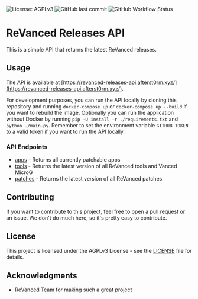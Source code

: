 ![License: AGPLv3](https://img.shields.io/github/license/alexandreteles/revanced-releases-api)
![GitHub last commit](https://img.shields.io/github/last-commit/alexandreteles/revanced-releases-api)
![GitHub Workflow Status](https://img.shields.io/github/workflow/status/alexandreteles/revanced-releases-api/Main%20build)

# ReVanced Releases API

This is a simple API that returns the latest ReVanced releases.

## Usage

The API is available at [https://revanced-releases-api.afterst0rm.xyz/](https://revanced-releases-api.afterst0rm.xyz/).

For development purposes, you can run the API locally by cloning this repository and running `docker-compose up` or `docker-compose up --build` if you want to rebuild the image. Optionally you can run the application without Docker by running `pip -U install -r ./requirements.txt` and `python ./main.py`. Remember to set the environment variable `GITHUB_TOKEN` to a valid token if you want to run the API locally.

### API Endpoints

* [apps](https://revanced-releases-api.afterst0rm.xyz/apps) - Returns all currently patchable apps
* [tools](https://revanced-releases-api.afterst0rm.xyz/tools) - Returns the latest version of all ReVanced tools and Vanced MicroG
* [patches](https://revanced-releases-api.afterst0rm.xyz/patches) - Returns the latest version of all ReVanced patches

## Contributing

If you want to contribute to this project, feel free to open a pull request or an issue. We don't do much here, so it's pretty easy to contribute.

## License

This project is licensed under the AGPLv3 License - see the [LICENSE](LICENSE) file for details.

## Acknowledgments

* [ReVanced Team](https://github.com/revanced/) for making such a great project
